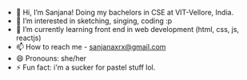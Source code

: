 - 👋 Hi, I’m Sanjana! Doing my bachelors in CSE at VIT-Vellore, India.
- 👀 I’m interested in sketching, singing, coding :p
- 🌱 I’m currently learning front end in web development (html, css, js, reactjs)
- 📫 How to reach me - sanjanaxrx@gmail.com
- 😄 Pronouns: she/her
- ⚡ Fun fact: i'm a sucker for pastel stuff lol. 

<!---
nirmadmylabcoat/nirmadmylabcoat is a ✨ special ✨ repository because its `README.md` (this file) appears on your GitHub profile.
You can click the Preview link to take a look at your changes.
--->
